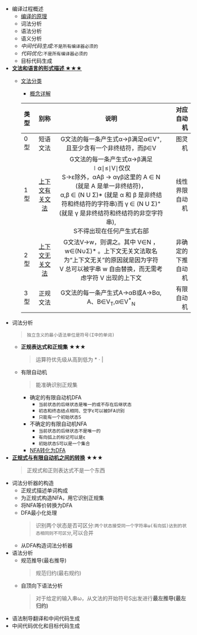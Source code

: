 + 编译过程概述
  + [编译的原理](https://www.bilibili.com/video/av17649289/?p=1)
  + 词法分析
  + 语法分析
  + 语义分析
  + _中间代码生成_:`不是所有编译器必须的`
  + _代码优化_:`不是所有编译器必须的`
  + 目标代码生成
+ **[文法和语言的形式描述 ★★★](https://www.bilibili.com/video/av17649289/?p=8)**
    + [文法分类](https://www.bilibili.com/video/av17649289/?p=10)
      + [概念详解](https://wenku.baidu.com/view/d80eada5d4bbfd0a79563c1ec5da50e2534dd17f.html)
      
      |类型|别称|说明|对应自动机|
      |:----|:----:|:----:|----:|
      |0型|短语文法|G文法的每一条产生式α→β满足α∈V<sup>+</sup>,</br>且至少含有一个非终结符，而β∈V|图灵机|
      |1型|[上下文有关文法](https://baike.baidu.com/item/%E4%B8%8A%E4%B8%8B%E6%96%87%E6%9C%89%E5%85%B3%E6%96%87%E6%B3%95)|G文法的每一条产生式α→β满足∣α∣≤∣V∣仅仅</br>S→ε除外，αAβ → αγβ这里的 A ∈ N (就是 A 是单一非终结符)，</br>α,β ∈ (N U Σ)* (就是 α 和 β 是非终结符和终结符的字符串)而 γ ∈ (N U Σ)<sup>+</sup>(就是 γ 是非终结符和终结符的非空字符串),</br>S不得出现在任何产生式右部|线性界限自动机|
      |2型|[上下文无关文法](https://baike.baidu.com/item/%E4%B8%8A%E4%B8%8B%E6%96%87%E6%97%A0%E5%85%B3%E6%96%87%E6%B3%95/2001908)|G文法V->w，则谓之。其中 V∈N ，w∈(N∪Σ)* 。上下文无关文法取名为“上下文无关”的原因就是因为字符</br> V 总可以被字串 w 自由替换，而无需考虑字符 V 出现的上下文|非确定的下推自动机|
      |3型|正规文法|G文法的每一条产生式A→αB或A→Bα,</br>A、B∈V<sub>T</sub>,α∈V<sup>*</sup><sub>N<sub>|有限自动机|
+ 词法分析
    > `独立含义的最小语法单位是符号(Σ中的单词)`
    + **正规表达式和正规集** ★★★
      > 运算符优先级从高到低为 * · | 
    + 有限自动机
      > 能准确识别正规集
      + 确定的有限自动机DFA
        + `当前状态的后继状态是唯一的或不存在后继状态`
        + `初态和终态结点相同、空字ε可以被DFA识别`
        + `只能有一个初始状态S`
      + 不确定的有限自动机NFA
        + `当前状态的后继状态不是唯一的`
        + `有向弧上的标记可以是ε`
        + `初始状态S可以是一个集合`
      + [NFA转化为DFA](https://www.bilibili.com/video/av17649289/?p=17)
+ **[正规式与有限自动机之间的转换](https://www.bilibili.com/video/av17649289/?p=16)** ★★★
  > 正规式和正则表达式不是一个东西
+ 词法分析器的构造
    + 正规式描述单词构成
    + 为正规式构造NFA，用它识别正规集
    + 将NFA等价转换为DFA
    + DFA最小化处理
      > 识别两个状态是否可区分:`两个状态接受同一个字符串ω(有向弧)达到的状态相同则不可区分`,可以合并
    + 从DFA构造词法分析器
+ 语法分析
  + 规范推导(最右推导)
    > 规范归约(最右规约)
  + 自顶向下语法分析
    > 对于给定的输入串ω，从文法的开始符号S出发进行**最左推导(最左归约)**
+ 语法制导翻译和中间代码生成
+ 中间代码优化和目标代码生成

